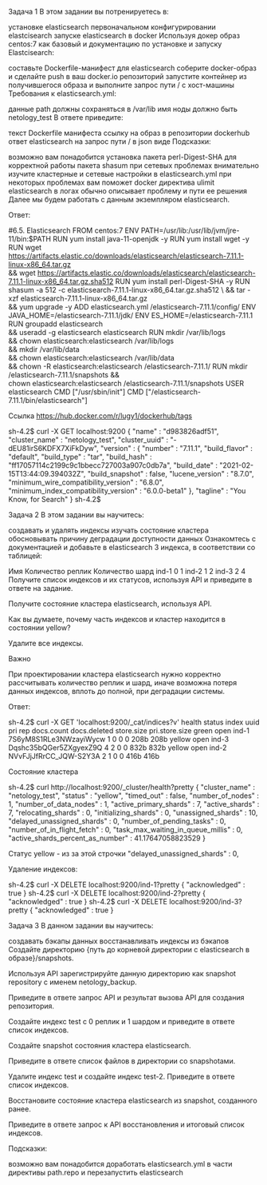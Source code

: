 Задача 1
В этом задании вы потренируетесь в:

установке elasticsearch
первоначальном конфигурировании elastcisearch
запуске elasticsearch в docker
Используя докер образ centos:7 как базовый и документацию по установке и запуску Elastcisearch:

составьте Dockerfile-манифест для elasticsearch
соберите docker-образ и сделайте push в ваш docker.io репозиторий
запустите контейнер из получившегося образа и выполните запрос пути / c хост-машины
Требования к elasticsearch.yml:

данные path должны сохраняться в /var/lib
имя ноды должно быть netology_test
В ответе приведите:

текст Dockerfile манифеста
ссылку на образ в репозитории dockerhub
ответ elasticsearch на запрос пути / в json виде
Подсказки:

возможно вам понадобится установка пакета perl-Digest-SHA для корректной работы пакета shasum
при сетевых проблемах внимательно изучите кластерные и сетевые настройки в elasticsearch.yml
при некоторых проблемах вам поможет docker директива ulimit
elasticsearch в логах обычно описывает проблему и пути ее решения
Далее мы будем работать с данным экземпляром elasticsearch.

Ответ:

#6.5. Elasticsearch
FROM centos:7
ENV PATH=/usr/lib:/usr/lib/jvm/jre-11/bin:$PATH
RUN yum install java-11-openjdk -y 
RUN yum install wget -y 
RUN wget https://artifacts.elastic.co/downloads/elasticsearch/elasticsearch-7.11.1-linux-x86_64.tar.gz \
    && wget https://artifacts.elastic.co/downloads/elasticsearch/elasticsearch-7.11.1-linux-x86_64.tar.gz.sha512 
RUN yum install perl-Digest-SHA -y 
RUN shasum -a 512 -c elasticsearch-7.11.1-linux-x86_64.tar.gz.sha512 \ 
    && tar -xzf elasticsearch-7.11.1-linux-x86_64.tar.gz \
    && yum upgrade -y
ADD elasticsearch.yml /elasticsearch-7.11.1/config/
ENV JAVA_HOME=/elasticsearch-7.11.1/jdk/
ENV ES_HOME=/elasticsearch-7.11.1
RUN groupadd elasticsearch \
    && useradd -g elasticsearch elasticsearch
RUN mkdir /var/lib/logs \
    && chown elasticsearch:elasticsearch /var/lib/logs \
    && mkdir /var/lib/data \
    && chown elasticsearch:elasticsearch /var/lib/data \
    && chown -R elasticsearch:elasticsearch /elasticsearch-7.11.1/
RUN mkdir /elasticsearch-7.11.1/snapshots &&\
    chown elasticsearch:elasticsearch /elasticsearch-7.11.1/snapshots
USER elasticsearch
CMD ["/usr/sbin/init"]
CMD ["/elasticsearch-7.11.1/bin/elasticsearch"]

Ссылка https://hub.docker.com/r/lugy1/dockerhub/tags

sh-4.2$ curl -X GET localhost:9200
{
  "name" : "d983826adf51",
  "cluster_name" : "netology_test",
  "cluster_uuid" : "-dEU81irS6KDFX7XiFkDyw",
  "version" : {
    "number" : "7.11.1",
    "build_flavor" : "default",
    "build_type" : "tar",
    "build_hash" : "ff17057114c2199c9c1bbecc727003a907c0db7a",
    "build_date" : "2021-02-15T13:44:09.394032Z",
    "build_snapshot" : false,
    "lucene_version" : "8.7.0",
    "minimum_wire_compatibility_version" : "6.8.0",
    "minimum_index_compatibility_version" : "6.0.0-beta1"
  },
  "tagline" : "You Know, for Search"
}
sh-4.2$


Задача 2
В этом задании вы научитесь:

создавать и удалять индексы
изучать состояние кластера
обосновывать причину деградации доступности данных
Ознакомтесь с документацией и добавьте в elasticsearch 3 индекса, в соответствии со таблицей:

Имя	Количество реплик	Количество шард
ind-1	0	1
ind-2	1	2
ind-3	2	4
Получите список индексов и их статусов, используя API и приведите в ответе на задание.

Получите состояние кластера elasticsearch, используя API.

Как вы думаете, почему часть индексов и кластер находится в состоянии yellow?

Удалите все индексы.

Важно

При проектировании кластера elasticsearch нужно корректно рассчитывать количество реплик и шард, иначе возможна потеря данных индексов, вплоть до полной, при деградации системы.

Ответ:

sh-4.2$ curl -X GET 'localhost:9200/_cat/indices?v'
health status index uuid                   pri rep docs.count docs.deleted store.size pri.store.size
green  open   ind-1 7S6yM8S1RLe3NWzayiWycw   1   0          0            0       208b           208b
yellow open   ind-3 Dqshc35bQGer5ZXgyexZ9Q   4   2          0            0       832b           832b
yellow open   ind-2 NVvFJjJfRrCC_JQW-S2Y3A   2   1          0            0       416b           416b


Состояние кластера

sh-4.2$ curl  http://localhost:9200/_cluster/health?pretty
{
  "cluster_name" : "netology_test",
  "status" : "yellow",
  "timed_out" : false,
  "number_of_nodes" : 1,
  "number_of_data_nodes" : 1,
  "active_primary_shards" : 7,
  "active_shards" : 7,
  "relocating_shards" : 0,
  "initializing_shards" : 0,
  "unassigned_shards" : 10,
  "delayed_unassigned_shards" : 0,
  "number_of_pending_tasks" : 0,
  "number_of_in_flight_fetch" : 0,
  "task_max_waiting_in_queue_millis" : 0,
  "active_shards_percent_as_number" : 41.17647058823529
}

Статус yellow - из за этой строчки "delayed_unassigned_shards" : 0,

Удаление индексов:

sh-4.2$ curl -X DELETE localhost:9200/ind-1?pretty
{
  "acknowledged" : true
}
sh-4.2$ curl -X DELETE localhost:9200/ind-2?pretty
{
  "acknowledged" : true
}
sh-4.2$ curl -X DELETE localhost:9200/ind-3?pretty
{
  "acknowledged" : true
}


Задача 3
В данном задании вы научитесь:

создавать бэкапы данных
восстанавливать индексы из бэкапов
Создайте директорию {путь до корневой директории с elasticsearch в образе}/snapshots.

Используя API зарегистрируйте данную директорию как snapshot repository c именем netology_backup.

Приведите в ответе запрос API и результат вызова API для создания репозитория.

Создайте индекс test с 0 реплик и 1 шардом и приведите в ответе список индексов.

Создайте snapshot состояния кластера elasticsearch.

Приведите в ответе список файлов в директории со snapshotами.

Удалите индекс test и создайте индекс test-2. Приведите в ответе список индексов.

Восстановите состояние кластера elasticsearch из snapshot, созданного ранее.

Приведите в ответе запрос к API восстановления и итоговый список индексов.

Подсказки:

возможно вам понадобится доработать elasticsearch.yml в части директивы path.repo и перезапустить elasticsearch
